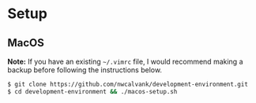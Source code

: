 # Setup

## MacOS

**Note:** If you have an existing `~/.vimrc` file, I would recommend making a
backup before following the instructions below.

```bash
$ git clone https://github.com/nwcalvank/development-environment.git
$ cd development-environment && ./macos-setup.sh
```
